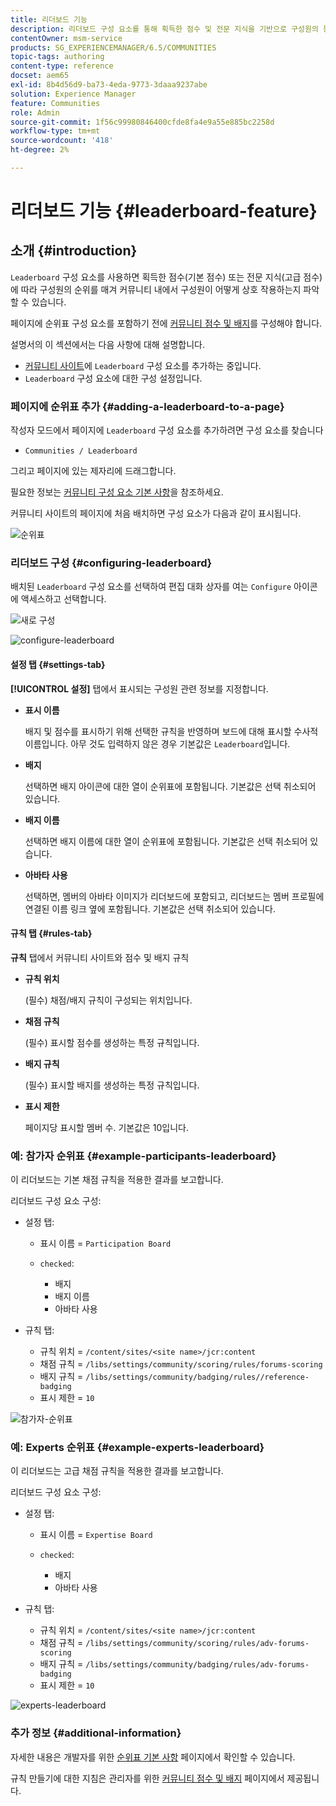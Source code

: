 ```yaml
---
title: 리더보드 기능
description: 리더보드 구성 요소를 통해 획득한 점수 및 전문 지식을 기반으로 구성원의 등급을 매겨 커뮤니티 내에서 구성원이 상호 작용하는 방법을 확인할 수 있습니다.
contentOwner: msm-service
products: SG_EXPERIENCEMANAGER/6.5/COMMUNITIES
topic-tags: authoring
content-type: reference
docset: aem65
exl-id: 8b4d56d9-ba73-4eda-9773-3daaa9237abe
solution: Experience Manager
feature: Communities
role: Admin
source-git-commit: 1f56c99980846400cfde8fa4e9a55e885bc2258d
workflow-type: tm+mt
source-wordcount: '418'
ht-degree: 2%

---
```


# 리더보드 기능 {#leaderboard-feature}

## 소개 {#introduction}

`Leaderboard` 구성 요소를 사용하면 획득한 점수(기본 점수) 또는 전문 지식(고급 점수)에 따라 구성원의 순위를 매겨 커뮤니티 내에서 구성원이 어떻게 상호 작용하는지 파악할 수 있습니다.

페이지에 순위표 구성 요소를 포함하기 전에 [커뮤니티 점수 및 배지](/help/communities/implementing-scoring.md)를 구성해야 합니다.

설명서의 이 섹션에서는 다음 사항에 대해 설명합니다.

* [커뮤니티 사이트](/help/communities/overview.md#community-sites)에 `Leaderboard` 구성 요소를 추가하는 중입니다.
* `Leaderboard` 구성 요소에 대한 구성 설정입니다.

### 페이지에 순위표 추가 {#adding-a-leaderboard-to-a-page}

작성자 모드에서 페이지에 `Leaderboard` 구성 요소를 추가하려면 구성 요소를 찾습니다

* `Communities / Leaderboard`

그리고 페이지에 있는 제자리에 드래그합니다.

필요한 정보는 [커뮤니티 구성 요소 기본 사항](/help/communities/basics.md)을 참조하세요.

커뮤니티 사이트의 페이지에 처음 배치하면 구성 요소가 다음과 같이 표시됩니다.

![순위표](assets/leaderboard.png)

### 리더보드 구성 {#configuring-leaderboard}

배치된 `Leaderboard` 구성 요소를 선택하여 편집 대화 상자를 여는 `Configure` 아이콘에 액세스하고 선택합니다.

![새로 구성](assets/configure-new.png)

![configure-leaderboard](assets/configure-leaderboard.png)

#### 설정 탭 {#settings-tab}

**[!UICONTROL 설정]** 탭에서 표시되는 구성원 관련 정보를 지정합니다.

* **표시 이름**

  배지 및 점수를 표시하기 위해 선택한 규칙을 반영하며 보드에 대해 표시할 수사적 이름입니다.
아무 것도 입력하지 않은 경우 기본값은 `Leaderboard`입니다.

* **배지**

  선택하면 배지 아이콘에 대한 열이 순위표에 포함됩니다.
기본값은 선택 취소되어 있습니다.

* **배지 이름**

  선택하면 배지 이름에 대한 열이 순위표에 포함됩니다.
기본값은 선택 취소되어 있습니다.

* **아바타 사용**

  선택하면, 멤버의 아바타 이미지가 리더보드에 포함되고, 리더보드는 멤버 프로필에 연결된 이름 링크 옆에 포함됩니다.
기본값은 선택 취소되어 있습니다.

#### 규칙 탭 {#rules-tab}

**규칙** 탭에서 커뮤니티 사이트와 점수 및 배지 규칙

* **규칙 위치**

  (필수) 채점/배지 규칙이 구성되는 위치입니다.

* **채점 규칙**

  (필수) 표시할 점수를 생성하는 특정 규칙입니다.

* **배지 규칙**

  (필수) 표시할 배지를 생성하는 특정 규칙입니다.

* **표시 제한**

  페이지당 표시할 멤버 수. 기본값은 10입니다.

### 예: 참가자 순위표 {#example-participants-leaderboard}

이 리더보드는 기본 채점 규칙을 적용한 결과를 보고합니다.

리더보드 구성 요소 구성:

* 설정 탭:

   * 표시 이름 = `Participation Board`
   * `checked`:

      * 배지
      * 배지 이름
      * 아바타 사용

* 규칙 탭:

   * 규칙 위치 = `/content/sites/<site name>/jcr:content`
   * 채점 규칙 = `/libs/settings/community/scoring/rules/forums-scoring`
   * 배지 규칙 = `/libs/settings/community/badging/rules//reference-badging`
   * 표시 제한 = `10`

![참가자-순위표](assets/participants-leaderboard.png)

### 예: Experts 순위표 {#example-experts-leaderboard}

이 리더보드는 고급 채점 규칙을 적용한 결과를 보고합니다.

리더보드 구성 요소 구성:

* 설정 탭:

   * 표시 이름 = `Expertise Board`
   * `checked`:

      * 배지
      * 아바타 사용

* 규칙 탭:

   * 규칙 위치 = `/content/sites/<site name>/jcr:content`
   * 채점 규칙 = `/libs/settings/community/scoring/rules/adv-forums-scoring`
   * 배지 규칙 = `/libs/settings/community/badging/rules/adv-forums-badging`
   * 표시 제한 = `10`

![experts-leaderboard](assets/experts-leaderboard.png)

### 추가 정보 {#additional-information}

자세한 내용은 개발자를 위한 [순위표 기본 사항](/help/communities/leaderboard.md) 페이지에서 확인할 수 있습니다.

규칙 만들기에 대한 지침은 관리자를 위한 [커뮤니티 점수 및 배지](/help/communities/implementing-scoring.md) 페이지에서 제공됩니다.
